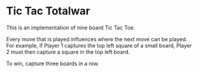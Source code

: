 # Tic Tac Totalwar

This is an implementation of nine board Tic Tac Toe. 

Every move that is played influences where the next move can be played. 
For example, if Player 1 captures the top left square of a small board, Player 2 must then capture a square in the top left board.

To win, capture three boards in a row.
